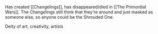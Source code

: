 Has created [[Changelings]], has disappeared/died in [[The Primordial Wars]]. The Changelings still think that they're around and just masked as someone else, so anyone could be the Shrouded One.

Deity of art, creativity, artists
